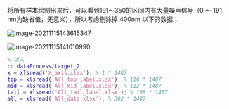 将所有样本绘制出来后，可以看到191～350的区间内有大量噪声信号（0 ～ 191 nm为缺省值，无意义），所以考虑剔除掉 400nm 以下的数据；

![image-20211115143615347](https://tva1.sinaimg.cn/large/008i3skNly1gwftr97dwrj31e80u0dys.jpg)

![image-20211115141010990](https://tva1.sinaimg.cn/large/008i3skNly1gwft01uwq3j30u0128api.jpg)

```matlab
% 读入
cd dataProcess/target_2
x = xlsread('X_axis.xlsx'); % 1 * 1487
top = xlsread('All_top_label.xlsx'); % 116 * 1487
mid = xlsread('All_mid_label.xlsx'); % 112 * 1487
tail = xlsread('All_tail_label.xlsx'); % 108 * 1487
all = xlsread('All_data.xlsx'); % 302 * 1487
```

